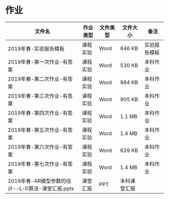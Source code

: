 # 作业

文件名|作业类型|文件类型|文件大小|备注
---|---|---|---|---
2019年春-实验报告模板|课程实验|Word|646 KB|实验报告模板
2019年春-第一次作业-有答案|课程实验|Word|530 KB|本科作业
2019年春-第二次作业-有答案|课程实验|Word|984 KB|本科作业
2019年春-第三次作业-有答案|课程实验|Word|905 KB|本科作业
2019年春-第四次作业-有答案|课程实验|Word|1.1 MB|本科作业
2019年春-第五次作业-有答案|课程实验|Word|1.4 MB|本科作业
2019年春-第六次作业-有答案|课程实验|Word|629 KB|本科作业
2019年春-第七次作业-有答案|课程实验|Word|1.4 MB|本科作业
2019年春-AR模型参数的估计--L-D算法-课堂汇报.pptx|课堂汇报|PPT|本科课堂汇报
